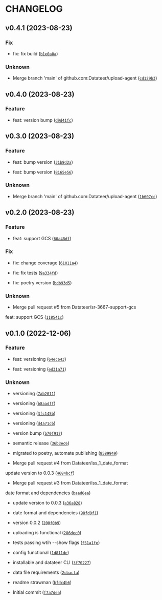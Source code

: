 # CHANGELOG



## v0.4.1 (2023-08-23)

### Fix

* fix: fix build ([`b1e0a8a`](https://github.com/Datateer/upload-agent/commit/b1e0a8aeb51f4a97002e8c50a5cf2e46fd625dd9))

### Unknown

* Merge branch &#39;main&#39; of github.com:Datateer/upload-agent ([`cd129b3`](https://github.com/Datateer/upload-agent/commit/cd129b3ae88da0b53ae2990344714782c31e98cd))


## v0.4.0 (2023-08-23)

### Feature

* feat: version bump ([`d9d41fc`](https://github.com/Datateer/upload-agent/commit/d9d41fc5a58bdc233d4d071cee855ba04bec646d))


## v0.3.0 (2023-08-23)

### Feature

* feat: bump version ([`31b8d2a`](https://github.com/Datateer/upload-agent/commit/31b8d2aff08a125380d22c338b92b9566856bf7e))

* feat: bump version ([`8165e56`](https://github.com/Datateer/upload-agent/commit/8165e56447ee0fc93a0e45c7d5b3fbe896afa318))

### Unknown

* Merge branch &#39;main&#39; of github.com:Datateer/upload-agent ([`1b607cc`](https://github.com/Datateer/upload-agent/commit/1b607cccaae189e0704e9a96d23deee8d85c34d7))


## v0.2.0 (2023-08-23)

### Feature

* feat: support GCS ([`60a48df`](https://github.com/Datateer/upload-agent/commit/60a48df2344a58de32467b6c7a19467d634f0985))

### Fix

* fix: change coverage ([`61011a4`](https://github.com/Datateer/upload-agent/commit/61011a4fead65c4ca06c9f80868a36bca286ca39))

* fix: fix tests ([`9a334fd`](https://github.com/Datateer/upload-agent/commit/9a334fd4ea89d52ce4726eecac1435083a013430))

* fix: poetry version ([`bdb93d5`](https://github.com/Datateer/upload-agent/commit/bdb93d52af9cd29581bc3c5e02cd8f9ba69457ed))

### Unknown

* Merge pull request #5 from Datateer/sr-3667-support-gcs

feat: support GCS ([`118541c`](https://github.com/Datateer/upload-agent/commit/118541c9ca912b9b9e5a35a6ed7f156bba90768a))


## v0.1.0 (2022-12-06)

### Feature

* feat: versioning ([`64ec643`](https://github.com/Datateer/upload-agent/commit/64ec64399a5d5a8558a81f53330d1b3ef5b52ccf))

* feat: versioning ([`ed31a71`](https://github.com/Datateer/upload-agent/commit/ed31a71b03c1fc57d52516db28b830fffdb9e765))

### Unknown

* versioning ([`7ab2011`](https://github.com/Datateer/upload-agent/commit/7ab201108a3499eae964a812759d7093ade3b8ee))

* versioning ([`b8aadff`](https://github.com/Datateer/upload-agent/commit/b8aadfff5e5b76f48d46ad6533a5d3d75cdf4de6))

* versioning ([`3fc145b`](https://github.com/Datateer/upload-agent/commit/3fc145bd8d281cfbca8af15dfd75751564ca3ca3))

* versioning ([`d4a71cb`](https://github.com/Datateer/upload-agent/commit/d4a71cbf169be2e1740f55d49460aa4c0fb1dab9))

* version bump ([`b70f917`](https://github.com/Datateer/upload-agent/commit/b70f917b4f407a63b02b84525d448b0058c9e9e0))

* semantic release ([`36b3ec6`](https://github.com/Datateer/upload-agent/commit/36b3ec66858891b867c1185d0acc3d60ea02d1c8))

* migrated to poetry, automate publishing ([`8589949`](https://github.com/Datateer/upload-agent/commit/858994962cf6a1d1e2bd1bbc360931c8f0342773))

* Merge pull request #4 from Datateer/iss_1_date_format

update version to 0.0.3 ([`4684bcf`](https://github.com/Datateer/upload-agent/commit/4684bcf902d6c54baefb08446252a69612bf15a0))

* Merge pull request #3 from Datateer/iss_1_date_format

date format and dependencies ([`baad6ea`](https://github.com/Datateer/upload-agent/commit/baad6ea72bd8155677ff07dd751b5855b904b66a))

* update version to 0.0.3 ([`a36a828`](https://github.com/Datateer/upload-agent/commit/a36a8289ebe6045e9a67edbc38a7214417ef5b31))

* date format and dependencies ([`98fd9f1`](https://github.com/Datateer/upload-agent/commit/98fd9f1699fd4bb18fc5e5d096c4ba4cfdaa599b))

* version 0.0.2 ([`200f0b9`](https://github.com/Datateer/upload-agent/commit/200f0b914e52644f1182dbbabf893cc8336f43d4))

* uploading is functional ([`286dec0`](https://github.com/Datateer/upload-agent/commit/286dec0ee7e689b2ecf0f4f831a8bfcd5b1f6777))

* tests passing wtih --show flags ([`f51a1fe`](https://github.com/Datateer/upload-agent/commit/f51a1fee5261e6c32391d97fda7bbdc0d7ec5009))

* config functional ([`1d811de`](https://github.com/Datateer/upload-agent/commit/1d811deff42dcc560e7a725cb2786b1a23367368))

* installable and datateer CLI ([`3f70227`](https://github.com/Datateer/upload-agent/commit/3f70227075595b7d38881da5e3ed6ab44fd47627))

* data file requirements ([`2cbacfa`](https://github.com/Datateer/upload-agent/commit/2cbacfad8b93f495442af521d68adf63d685632f))

* readme strawman ([`bfdc4b6`](https://github.com/Datateer/upload-agent/commit/bfdc4b63d15a6e21e925c11c4c8cf41e5248cce1))

* Initial commit ([`f7a7dea`](https://github.com/Datateer/upload-agent/commit/f7a7dea966d0a60627fc5dc26e69ae39faa39c49))

